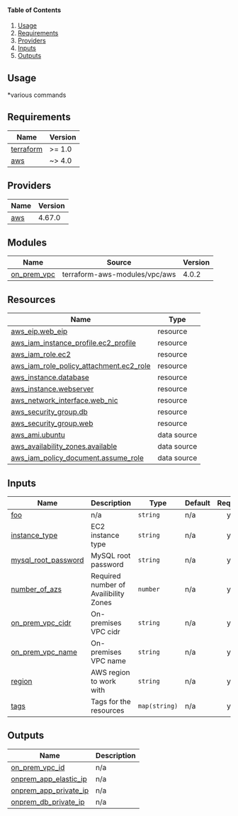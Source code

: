 #### Table of Contents
1. [Usage](#usage)
2. [Requirements](#requirements)
3. [Providers](#Providers)
4. [Inputs](#inputs)
5. [Outputs](#outputs)
## Usage
*various commands
<!-- BEGINNING OF PRE-COMMIT-TERRAFORM DOCS HOOK -->
## Requirements

| Name | Version |
|------|---------|
| <a name="requirement_terraform"></a> [terraform](#requirement\_terraform) | >= 1.0 |
| <a name="requirement_aws"></a> [aws](#requirement\_aws) | ~> 4.0 |

## Providers

| Name | Version |
|------|---------|
| <a name="provider_aws"></a> [aws](#provider\_aws) | 4.67.0 |

## Modules

| Name | Source | Version |
|------|--------|---------|
| <a name="module_on_prem_vpc"></a> [on\_prem\_vpc](#module\_on\_prem\_vpc) | terraform-aws-modules/vpc/aws | 4.0.2 |

## Resources

| Name | Type |
|------|------|
| [aws_eip.web_eip](https://registry.terraform.io/providers/hashicorp/aws/latest/docs/resources/eip) | resource |
| [aws_iam_instance_profile.ec2_profile](https://registry.terraform.io/providers/hashicorp/aws/latest/docs/resources/iam_instance_profile) | resource |
| [aws_iam_role.ec2](https://registry.terraform.io/providers/hashicorp/aws/latest/docs/resources/iam_role) | resource |
| [aws_iam_role_policy_attachment.ec2_role](https://registry.terraform.io/providers/hashicorp/aws/latest/docs/resources/iam_role_policy_attachment) | resource |
| [aws_instance.database](https://registry.terraform.io/providers/hashicorp/aws/latest/docs/resources/instance) | resource |
| [aws_instance.webserver](https://registry.terraform.io/providers/hashicorp/aws/latest/docs/resources/instance) | resource |
| [aws_network_interface.web_nic](https://registry.terraform.io/providers/hashicorp/aws/latest/docs/resources/network_interface) | resource |
| [aws_security_group.db](https://registry.terraform.io/providers/hashicorp/aws/latest/docs/resources/security_group) | resource |
| [aws_security_group.web](https://registry.terraform.io/providers/hashicorp/aws/latest/docs/resources/security_group) | resource |
| [aws_ami.ubuntu](https://registry.terraform.io/providers/hashicorp/aws/latest/docs/data-sources/ami) | data source |
| [aws_availability_zones.available](https://registry.terraform.io/providers/hashicorp/aws/latest/docs/data-sources/availability_zones) | data source |
| [aws_iam_policy_document.assume_role](https://registry.terraform.io/providers/hashicorp/aws/latest/docs/data-sources/iam_policy_document) | data source |

## Inputs

| Name | Description | Type | Default | Required |
|------|-------------|------|---------|:--------:|
| <a name="input_foo"></a> [foo](#input\_foo) | n/a | `string` | n/a | yes |
| <a name="input_instance_type"></a> [instance\_type](#input\_instance\_type) | EC2 instance type | `string` | n/a | yes |
| <a name="input_mysql_root_password"></a> [mysql\_root\_password](#input\_mysql\_root\_password) | MySQL root password | `string` | n/a | yes |
| <a name="input_number_of_azs"></a> [number\_of\_azs](#input\_number\_of\_azs) | Required number of Availibility Zones | `number` | n/a | yes |
| <a name="input_on_prem_vpc_cidr"></a> [on\_prem\_vpc\_cidr](#input\_on\_prem\_vpc\_cidr) | On-premises VPC cidr | `string` | n/a | yes |
| <a name="input_on_prem_vpc_name"></a> [on\_prem\_vpc\_name](#input\_on\_prem\_vpc\_name) | On-premises VPC name | `string` | n/a | yes |
| <a name="input_region"></a> [region](#input\_region) | AWS region to work with | `string` | n/a | yes |
| <a name="input_tags"></a> [tags](#input\_tags) | Tags for the resources | `map(string)` | n/a | yes |

## Outputs

| Name | Description |
|------|-------------|
| <a name="output_on_prem_vpc_id"></a> [on\_prem\_vpc\_id](#output\_on\_prem\_vpc\_id) | n/a |
| <a name="output_onprem_app_elastic_ip"></a> [onprem\_app\_elastic\_ip](#output\_onprem\_app\_elastic\_ip) | n/a |
| <a name="output_onprem_app_private_ip"></a> [onprem\_app\_private\_ip](#output\_onprem\_app\_private\_ip) | n/a |
| <a name="output_onprem_db_private_ip"></a> [onprem\_db\_private\_ip](#output\_onprem\_db\_private\_ip) | n/a |
<!-- END OF PRE-COMMIT-TERRAFORM DOCS HOOK -->